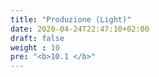 ```yaml
---
title: "Produzione (Light)"
date: 2020-04-24T22:47:10+02:00
draft: false
weight : 10
pre: "<b>10.1 </b>"
---
```



